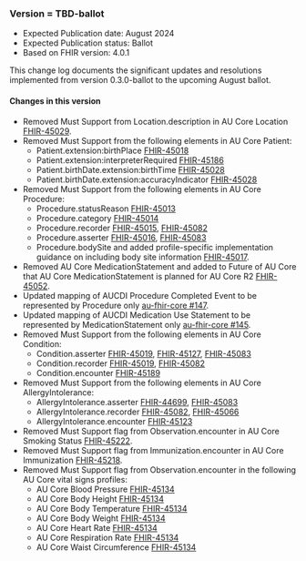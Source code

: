###  Version = TBD-ballot
- Expected Publication date: August 2024
- Expected Publication status: Ballot
- Based on FHIR version: 4.0.1

This change log documents the significant updates and resolutions implemented from version 0.3.0-ballot to the upcoming August ballot.

#### Changes in this version

- Removed Must Support from Location.description in AU Core Location [FHIR-45029](https://jira.hl7.org/browse/FHIR-45029).
- Removed Must Support from the following elements in AU Core Patient:
  - Patient.extension:birthPlace [FHIR-45018](https://jira.hl7.org/browse/FHIR-45018)
  - Patient.extension:interpreterRequired [FHIR-45186](https://jira.hl7.org/browse/FHIR-45186)
  - Patient.birthDate.extension:birthTime [FHIR-45028](https://jira.hl7.org/browse/FHIR-45028)
  - Patient.birthDate.extension:accuracyIndicator [FHIR-45028](https://jira.hl7.org/browse/FHIR-45028)
- Removed Must Support from the following elements in AU Core Procedure:
  - Procedure.statusReason [FHIR-45013](https://jira.hl7.org/browse/FHIR-45013)
  - Procedure.category [FHIR-45014](https://jira.hl7.org/browse/FHIR-45014)
  - Procedure.recorder [FHIR-45015](https://jira.hl7.org/browse/FHIR-45015), [FHIR-45082](https://jira.hl7.org/browse/FHIR-45082)
  - Procedure.asserter [FHIR-45016](https://jira.hl7.org/browse/FHIR-45016), [FHIR-45083](https://jira.hl7.org/browse/FHIR-45083)
  - Procedure.bodySite and added profile-specific implementation guidance on including body site information [FHIR-45017](https://jira.hl7.org/browse/FHIR-45017).
- Removed AU Core MedicationStatement and added to Future of AU Core that AU Core MedicationStatement is planned for AU Core R2 [FHIR-45052](https://jira.hl7.org/browse/FHIR-45052).
- Updated mapping of AUCDI Procedure Completed Event to be represented by Procedure only [au-fhir-core #147](https://github.com/hl7au/au-fhir-core/issues/147).
- Updated mapping of AUCDI Medication Use Statement to be represented by MedicationStatement only [au-fhir-core #145](https://github.com/hl7au/au-fhir-core/issues/145).
- Removed Must Support from the following elements in AU Core Condition:
  - Condition.asserter [FHIR-45019](https://jira.hl7.org/browse/FHIR-45019), [FHIR-45127](https://jira.hl7.org/browse/FHIR-45127), [FHIR-45083](https://jira.hl7.org/browse/FHIR-45083)
  - Condition.recorder [FHIR-45019](https://jira.hl7.org/browse/FHIR-45019), [FHIR-45082](https://jira.hl7.org/browse/FHIR-45082)
  - Condition.encounter [FHIR-45189](https://jira.hl7.org/browse/FHIR-45189)
- Removed Must Support from the following elements in AU Core AllergyIntolerance:
  - AllergyIntolerance.asserter [FHIR-44699](https://jira.hl7.org/browse/FHIR-44699), [FHIR-45083](https://jira.hl7.org/browse/FHIR-45083)
  - AllergyIntolerance.recorder [FHIR-45082](https://jira.hl7.org/browse/FHIR-45082), [FHIR-45066](https://jira.hl7.org/browse/FHIR-45066)
  - AllergyIntolerance.encounter [FHIR-45123](https://jira.hl7.org/browse/FHIR-45123)
- Removed Must Support flag from Observation.encounter in AU Core Smoking Status [FHIR-45222](https://jira.hl7.org/browse/FHIR-45222).
- Removed Must Support flag from Immunization.encounter in AU Core Immunization [FHIR-45218](https://jira.hl7.org/browse/FHIR-45218).
- Removed Must Support flag from Observation.encounter in the following AU Core vital signs profiles:
  - AU Core Blood Pressure [FHIR-45134](https://jira.hl7.org/browse/FHIR-45134)
  - AU Core Body Height [FHIR-45134](https://jira.hl7.org/browse/FHIR-45134)
  - AU Core Body Temperature [FHIR-45134](https://jira.hl7.org/browse/FHIR-45134)  
  - AU Core Body Weight [FHIR-45134](https://jira.hl7.org/browse/FHIR-45134)
  - AU Core Heart Rate [FHIR-45134](https://jira.hl7.org/browse/FHIR-45134)
  - AU Core Respiration Rate [FHIR-45134](https://jira.hl7.org/browse/FHIR-45134)
  - AU Core Waist Circumference [FHIR-45134](https://jira.hl7.org/browse/FHIR-45134)